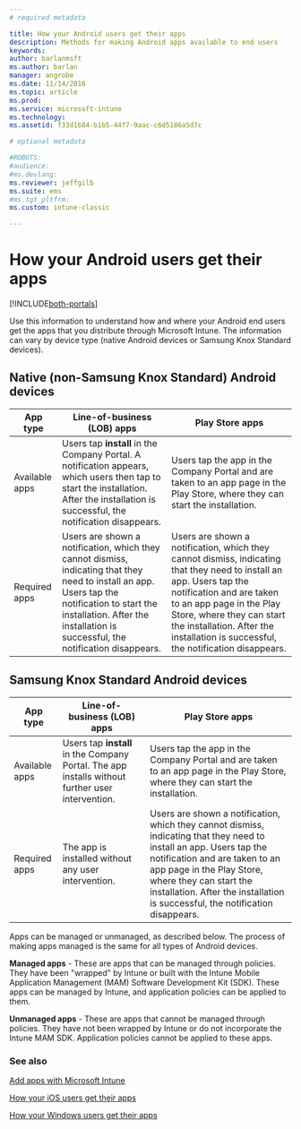 ```yaml
---
# required metadata

title: How your Android users get their apps 
description: Methods for making Android apps available to end users
keywords:
author: barlanmsft
ms.author: barlan
manager: angrobe
ms.date: 11/14/2016
ms.topic: article
ms.prod:
ms.service: microsoft-intune
ms.technology:
ms.assetid: f33d1684-b1b5-44f7-9aac-c6d5186a5d7c

# optional metadata

#ROBOTS:
#audience:
#ms.devlang:
ms.reviewer: jeffgilb
ms.suite: ems
#ms.tgt_pltfrm:
ms.custom: intune-classic

---
```



# How your Android users get their apps

[!INCLUDE[both-portals](./includes/note-for-both-portals.md)]

Use this information to understand how and where your Android end users get the apps that you distribute through Microsoft Intune. The information can vary by device type (native Android devices or Samsung Knox Standard devices).

## Native (non-Samsung Knox Standard) Android devices

| App type | Line-of-business (LOB) apps | Play Store apps  |
| ------------- |-------------| -----|
| Available apps      | Users tap **install** in the Company Portal. A notification appears, which users then tap to start the installation. After the installation is successful, the notification disappears. | Users tap the app in the Company Portal and are taken to an app page in the Play Store, where they can start the installation.|
| Required apps      | Users are shown a notification, which they cannot dismiss, indicating that they need to install an app. Users tap the notification to start the installation. After the installation is successful, the notification disappears.    | Users are shown a notification, which they cannot dismiss, indicating that they need to install an app. Users tap the notification and are taken to an app page in the Play Store, where they can start the installation. After the installation is successful, the notification disappears. |

## Samsung Knox Standard Android devices

| App type | Line-of-business (LOB) apps | Play Store apps  |
| ------------- |-------------| -----|
| Available apps      | Users tap **install** in the Company Portal. The app installs without further user intervention. | Users tap the app in the Company Portal and are taken to an app page in the Play Store, where they can start the installation.|
| Required apps      | The app is installed without any user intervention.    | Users are shown a notification, which they cannot dismiss, indicating that they need to install an app. Users tap the notification and are taken to an app page in the Play Store, where they can start the installation. After the installation is successful, the notification disappears. |

Apps can be managed or unmanaged, as described below. The process of making apps managed is the same for all types of Android devices.

**Managed apps** - These are apps that can be managed through policies. They have been "wrapped" by Intune or built with the Intune Mobile Application Management (MAM) Software Development Kit (SDK). These apps can be managed by Intune, and application policies can be applied to them.

**Unmanaged apps** - These are apps that cannot be managed through policies. They have not been wrapped by Intune or do not incorporate the Intune MAM SDK. Application policies cannot be applied to these apps.

### See also
[Add apps with Microsoft Intune](apps-add.md)

[How your iOS users get their apps](end-user-apps-ios.md)

[How your Windows users get their apps](end-user-apps-windows.md)
